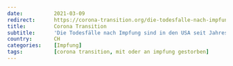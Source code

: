 ```yaml
---
date:          2021-03-09
redirect:      https://corona-transition.org/die-todesfalle-nach-impfung-sind-in-den-usa-seit-jahresbeginn-um-das
title:         Corona Transition
subtitle:      'Die Todesfälle nach Impfung sind in den USA seit Jahresbeginn um das Fünfzigfache gestiegen'
country:       CH
categories:    [Impfung]
tags:          [corona transition, mit oder an impfung gestorben]
---
```

